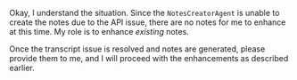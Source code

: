 Okay, I understand the situation. Since the `NotesCreatorAgent` is unable to create the notes due to the API issue, there are no notes for me to enhance at this time. My role is to enhance *existing* notes.

Once the transcript issue is resolved and notes are generated, please provide them to me, and I will proceed with the enhancements as described earlier.